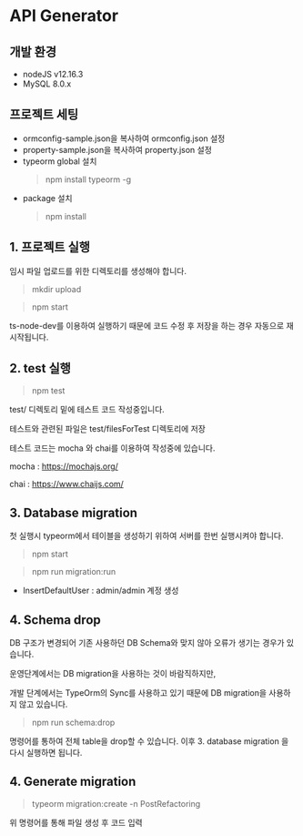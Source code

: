 # API Generator

## 개발 환경
 * nodeJS v12.16.3
 * MySQL 8.0.x

## 프로젝트 세팅

 * ormconfig-sample.json을 복사하여 ormconfig.json 설정
 * property-sample.json을 복사하여 property.json 설정
 * typeorm global 설치
   > npm install typeorm -g
 * package 설치
   > npm install

## 1. 프로젝트 실행

임시 파일 업로드를 위한 디렉토리를 생성해야 합니다.

> mkdir upload

> npm start

ts-node-dev를 이용하여 실행하기 때문에 코드 수정 후 저장을 하는 경우 자동으로 재시작됩니다.

## 2. test 실행

> npm test

test/ 디렉토리 밑에 테스트 코드 작성중입니다.

테스트와 관련된 파일은 test/filesForTest 디렉토리에 저장

테스트 코드는 mocha 와 chai를 이용하여 작성중에 있습니다.

mocha : https://mochajs.org/

chai : https://www.chaijs.com/

## 3. Database migration

첫 실행시 typeorm에서 테이블을 생성하기 위하여 서버를 한번 실행시켜야 합니다.

> npm start

> npm run migration:run
- InsertDefaultUser : admin/admin 계정 생성

## 4. Schema drop

DB 구조가 변경되어 기존 사용하던 DB Schema와 맞지 않아 오류가 생기는 경우가 있습니다.

운영단계에서는 DB migration을 사용하는 것이 바람직하지만, 

개발 단계에서는 TypeOrm의 Sync를 사용하고 있기 때문에 DB migration을 사용하지 않고 있습니다.

> npm run schema:drop

명령어를 통하여 전체 table을 drop할 수 있습니다. 이후 3. database migration 을 다시 실행하면 됩니다.

## 4. Generate migration

> typeorm migration:create -n PostRefactoring

위 명령어를 통해 파일 생성 후 코드 입력